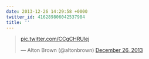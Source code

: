 ```yaml
---
date: 2013-12-26 14:29:58 +0000
twitter_id: 416289806042537984
title: ''
---
```


<blockquote class="twitter-tweet"><p lang="und" dir="ltr"><a href="http://t.co/CCgCHRUlej">pic.twitter.com/CCgCHRUlej</a></p>&mdash; Alton Brown (@altonbrown) <a href="https://twitter.com/altonbrown/status/416050566440042496?ref_src=twsrc%5Etfw">December 26, 2013</a></blockquote>
<script async src="https://platform.twitter.com/widgets.js" charset="utf-8"></script>
